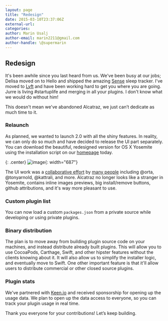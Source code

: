 ```yaml
---
layout: page
title: "Redesign"
date: 2015-03-10T23:37:06Z
external-url:
categories:
author: Marin Usalj
author-email: marin2211@gmail.com
author-handle: \@supermarin
---
```


## Redesign

It's been awhile since you last heard from us.
We've been busy at our jobs; Delisa moved on to Hello and shipped the amazing [Sense](https://hello.is) sleep tracker.
I've moved to [Lyft](https://www.lyft.com) and have been working hard to get you where you are going.
Jurre is living #startuplife and merging in all your plugins. I don't know what we would do without him!

This doesn't mean we've abandoned Alcatraz, we just can’t dedicate as much time to it.

### Relaunch
As planned, we wanted to launch 2.0 with all the shiny features. In reality, we can only do so much and have decided to release the UI part separately. You can download the beautiful, redesigned version for OS X Yosemite using the installation script on our [homepage](http://alcatraz.io) today.

{: .center}
![image](/images/screenshot@2x.png){: width="687"}

The UI work was a [collaborative effort](https://github.com/supermarin/Alcatraz/pull/154) by [many people](https://github.com/supermarin/Alcatraz/pull/205) including @orta, @tonyarnold, @kattrali, and more.
Alcatraz no longer looks like a stranger in Yosemite, contains inline images previews, big install/remove buttons, github attributions, and it's way more pleasant to use.

### Custom plugin list
You can now load a custom `packages.json` from a private source while developing or using private plugins.

### Binary distribution
The plan is to move away from building plugin source code on your machines, and instead distribute already built plugins. This will allow you to use CocoaPods, Carthage, Swift, and other hipster features without the clients knowing about it. It will also allow us to simplify the installer logic, and eventually move to Swift. One other important feature is that it'll allow users to distribute commercial or other closed source plugins.

### Plugin stats
We've partnered with [Keen.io](https://keen.io) and received sponsorship for opening up the usage data. We plan to open up the data access to everyone, so you can track your plugin usage in real time.

Thank you everyone for your contributions! Let’s keep building.

